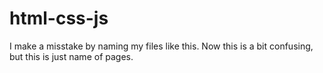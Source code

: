 # html-css-js

I make a misstake by naming my files like this.
Now this is a bit confusing, but this is just name of pages.
